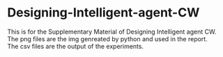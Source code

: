 # Designing-Intelligent-agent-CW
This is for the Supplementary Material of Designing Intelligent agent CW.   
The png files are the img genreated by python and used in the report.  
The csv files are the output of the experiments.  
